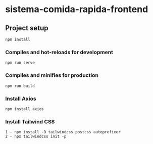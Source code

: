 # sistema-comida-rapida-frontend

## Project setup
```
npm install
```

### Compiles and hot-reloads for development
```
npm run serve
```

### Compiles and minifies for production
```
npm run build
```

### Install Axios
```
npm install axios
```
### Install Tailwind CSS
```
1 - npm install -D tailwindcss postcss autoprefixer
2 - npx tailwindcss init -p

```

